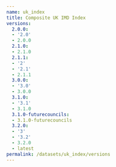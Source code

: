 ```yaml
---
name: uk_index
title: Composite UK IMD Index
versions:
  2.0.0:
  - '2.0'
  - 2.0.0
  2.1.0:
  - 2.1.0
  2.1.1:
  - '2'
  - '2.1'
  - 2.1.1
  3.0.0:
  - '3.0'
  - 3.0.0
  3.1.0:
  - '3.1'
  - 3.1.0
  3.1.0-futurecouncils:
  - 3.1.0-futurecouncils
  3.2.0:
  - '3'
  - '3.2'
  - 3.2.0
  - latest
permalink: /datasets/uk_index/versions
---
```

